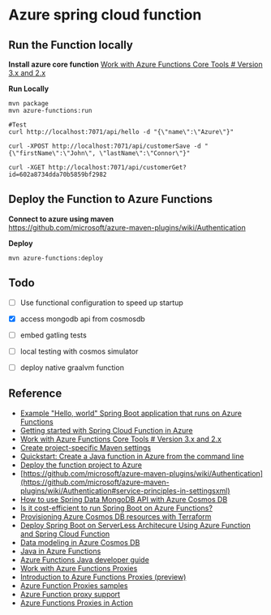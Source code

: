 Azure spring cloud function
===========================


Run the Function locally
------------------------

**Install azure core function** 
[Work with Azure Functions Core Tools # Version 3.x and 2.x](https://docs.microsoft.com/en-us/azure/azure-functions/functions-run-local?tabs=windows%2Ccsharp%2Cbash#v2)

**Run Locally**  
```
mvn package
mvn azure-functions:run

#Test
curl http://localhost:7071/api/hello -d "{\"name\":\"Azure\"}"

curl -XPOST http://localhost:7071/api/customerSave -d "{\"firstName\":\"John\", \"lastName\":\"Connor\"}"

curl -XGET http://localhost:7071/api/customerGet?id=602a8734dda70b5859bf2982

```

Deploy the Function to Azure Functions
--------------------------------------

**Connect to azure using maven**  
https://github.com/microsoft/azure-maven-plugins/wiki/Authentication

**Deploy**  
```
mvn azure-functions:deploy
```

Todo
----

- [ ] Use functional configuration to speed up startup
- [x] access mongodb api from cosmosdb
- [ ] embed gatling tests
- [ ] local testing with cosmos simulator
- [ ] deploy native graalvm function


Reference
---------

* [Example "Hello, world" Spring Boot application that runs on Azure Functions](https://github.com/Azure-Samples/hello-spring-function-azure)
* [Getting started with Spring Cloud Function in Azure](https://docs.microsoft.com/en-us/azure/developer/java/spring-framework/getting-started-with-spring-cloud-function-in-azure)
* [Work with Azure Functions Core Tools # Version 3.x and 2.x](https://docs.microsoft.com/en-us/azure/azure-functions/functions-run-local?tabs=windows%2Ccsharp%2Cbash#v2)
* [Create project-specific Maven settings](https://stackoverflow.com/questions/43156870/create-project-specific-maven-settings)
* [Quickstart: Create a Java function in Azure from the command line](https://docs.microsoft.com/en-us/azure/azure-functions/create-first-function-cli-java?tabs=bash%2Cazure-cli%2Cbrowser)
* [Deploy the function project to Azure](https://docs.microsoft.com/en-us/azure/azure-functions/create-first-function-cli-java?tabs=bash%2Cazure-cli%2Cbrowser)
* [https://github.com/microsoft/azure-maven-plugins/wiki/Authentication](https://github.com/microsoft/azure-maven-plugins/wiki/Authentication#service-principles-in-settingsxml)
* [How to use Spring Data MongoDB API with Azure Cosmos DB](https://docs.microsoft.com/en-us/azure/developer/java/spring-framework/configure-spring-data-mongodb-with-cosmos-db)
* [Is it cost-efficient to run Spring Boot on Azure Functions?](https://dev.to/azure/is-it-cost-efficient-to-run-spring-boot-on-azure-functions-1kce)
* [Provisioning Azure Cosmos DB resources with Terraform](https://medium.com/swlh/provisioning-azure-cosmos-db-resources-with-terraform-60c25b7bd52b)
* [Deploy Spring Boot on ServerLess Architecure Using Azure Function and Spring Cloud Function](https://github.com/sagarmal624/SpringCloudFunctionWithAzure)
* [Data modeling in Azure Cosmos DB](https://docs.microsoft.com/en-us/azure/cosmos-db/modeling-data)
* [Java in Azure Functions](https://dzone.com/articles/azure-functions-in-java)
* [Azure Functions Java developer guide](https://docs.microsoft.com/en-us/azure/azure-functions/functions-reference-java?tabs=bash%2Cconsumption)
* [Work with Azure Functions Proxies](https://docs.microsoft.com/en-us/azure/azure-functions/functions-proxies)
* [Introduction to Azure Functions Proxies (preview)](https://github.com/mattchenderson/azure-functions-proxies-intro/blob/master/README.md)
* [Azure Function Proxies samples](https://github.com/Azure-Samples/functions-proxies)
* [Azure Function proxy support](https://gist.github.com/sjkp/890d94b958965898e45e69bf199c88d4)
* [Azure Functions Proxies in Action](https://chsakell.com/2019/02/03/azure-functions-proxies-in-action/)
